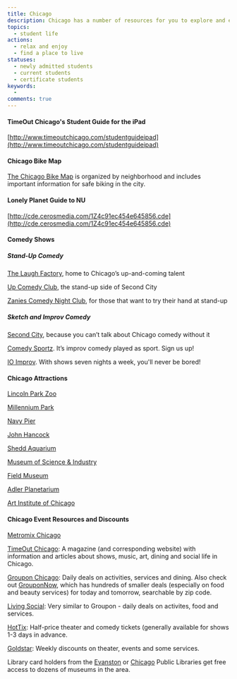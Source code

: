 ```yaml
---
title: Chicago
description: Chicago has a number of resources for you to explore and enjoy. For example you might check out Chicago's many bike routes, got to a comedy show, or check out one of Chicago's many attractions. 
topics: 
  - student life
actions:
  - relax and enjoy
  - find a place to live
statuses:
  - newly admitted students
  - current students
  - certificate students
keywords:
  - 
comments: true
---
```


#### TimeOut Chicago's Student Guide for the iPad

[http://www.timeoutchicago.com/studentguideipad](http://www.timeoutchicago.com/studentguideipad)

#### Chicago Bike Map

[The Chicago Bike Map](http://www.cityofchicago.org/cityinfo/cdot/bikemap/keymap.html) is organized by neighborhood and includes important information for safe biking in the city.

#### Lonely Planet Guide to NU

[http://cde.cerosmedia.com/1Z4c91ec454e645856.cde](http://cde.cerosmedia.com/1Z4c91ec454e645856.cde)

#### Comedy Shows

##### Stand-Up Comedy

[The Laugh Factory](http://www.laughfactory.com/clubs/chicago), home to Chicago’s up-and-coming talent

[Up Comedy Club](http://upcomedyclub.com/index.cfm), the stand-up side of Second City

[Zanies Comedy Night Club](http://www.chicago.zanies.com/news.php?viewStory=535), for those that want to try their hand at stand-up

##### Sketch and Improv Comedy

[Second City](http://www.secondcity.com/), because you can’t talk about Chicago comedy without it

[Comedy Sportz](http://comedysportzchicago.com/). It’s improv comedy played as sport. Sign us up!

[IO Improv](http://ioimprov.com/chicago/). With shows seven nights a week, you'll never be bored!

#### Chicago Attractions

[Lincoln Park Zoo](http://www.lpzoo.org/)

[Millennium Park](http://explorechicago.org/city/en/millennium.html)

[Navy Pier](http://www.navypier.com/)

[John Hancock](http://jhochicago.com/en/)

[Shedd Aquarium](http://www.sheddaquarium.org/)

[Museum of Science & Industry](http://www.msichicago.org/)

[Field Museum](https://sites.google.com/)

[Adler Planetarium](http://www.adlerplanetarium.org/)

[Art Institute of Chicago](http://www.artic.edu/aic/)

#### Chicago Event Resources and Discounts

[Metromix Chicago](http://chicago.metromix.com/)

[TimeOut Chicago](http://timeoutchicago.com/): A magazine (and corresponding website) with information and articles about shows, music, art, dining and social life in Chicago.

[Groupon Chicago](http://www.groupon.com/chicago/all?post_subscribe=true): Daily deals on activities, services and dining. Also check out [GrouponNow](http://www.groupon.com/now/chicago), which has hundreds of smaller deals (especially on food and beauty services) for today and tomorrow, searchable by zip code.

[Living Social](http://livingsocial.com/): Very similar to Groupon - daily deals on activites, food and services.

[HotTix](http://hottix.org/): Half-price theater and comedy tickets (generally available for shows 1-3 days in advance. 

[Goldstar](https://www.goldstar.com/): Weekly discounts on theater, events and some services.

Library card holders from the [Evanston](http://www.epl.org/index.php?option=com_content&view=article&id=990:macys-museum-adventure-pass-coming-to-evanston-library&catid=1:latest-news&Itemid=313) or [Chicago](http://chicagopubliclibrary.tumblr.com/post/196662253/go-to-chicago-museums-for-free) Public Libraries get free access to dozens of museums in the area.
